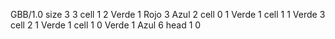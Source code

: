 <gs-board without-header> GBB/1.0
size 3 3
cell 1 2 Verde 1 Rojo 3 Azul 2 
cell 0 1 Verde 1 
cell 1 1 Verde 3 
cell 2 1 Verde 1 
cell 1 0 Verde 1 Azul 6 
head 1 0 </gs-board>